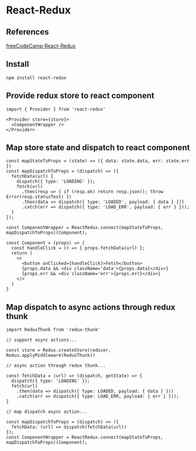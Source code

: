 # React-Redux

## References
[freeCodeCamp React-Redux](https://www.freecodecamp.org/learn/front-end-development-libraries/react-and-redux/)

## Install
```
npm install react-redux
```
## Provide redux store to react component
```
import { Provider } from 'react-redux'

<Provider store={store}>
  <ComponentWrapper />
</Provider>
```
## Map store state and dispatch to react component
```
const mapStateToProps = (state) => ({ data: state.data, err: state.err })
const mapDispatchToProps = (dispatch) => ({
  fetchData(url) {
    dispatch({ type: 'LOADING' });
    fetch(url)
      .then(resp => { if (resp.ok) return resp.json(); throw Error(resp.statusText) })
      .then(data => dispatch({ type: 'LOADED', payload: { data } }))
      .catch(err => dispatch({ type: 'LOAD_ERR', payload: { err } }));
  }
});

const ComponentWrapper = ReactRedux.connect(mapStateToProps, mapDispatchToProps)(Component);

const Component = (props) => {
  const handleClick = () => { props.fetchData(url) };
  return (
    <>
      <button onClicked={handleClick}>Fetch</button>
      {props.data && <div className='data'>{props.data}</div>}
      {props.err && <div className='err'>{props.err}</div>}
    </>
  )
}
```
## Map dispatch to async actions through redux thunk
```
import ReduxThunk from 'redux-thunk'

// support async actions...

const store = Redux.createStore(reducer, Redux.applyMiddleware(ReduxThunk))

// async action through redux thunk...

const fetchData = (url) => (dispatch, getState) => {
  dispatch({ type: 'LOADING' });
  fetch(url)
    .then(data => dispatch({ type: LOADED, payload: { data } }))
    .catch(err => dispatch({ type: LOAD_ERR, payload: { err } }));
}

// map dispatch async action...

const mapDispatchToProps = (dispatch) => ({
  fetchData: (url) => dispatch(fetchData(url))
});
const ComponentWrapper = ReactRedux.connect(mapStateToProps, mapDispatchToProps)(Component);
```
